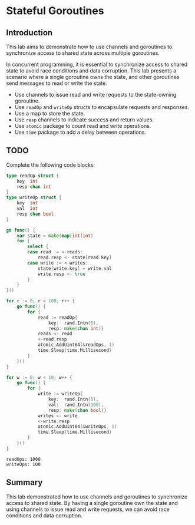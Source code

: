 # Stateful Goroutines

## Introduction

This lab aims to demonstrate how to use channels and goroutines to synchronize access to shared state across multiple goroutines.

In concurrent programming, it is essential to synchronize access to shared state to avoid race conditions and data corruption. This lab presents a scenario where a single goroutine owns the state, and other goroutines send messages to read or write the state.

- Use channels to issue read and write requests to the state-owning goroutine.
- Use `readOp` and `writeOp` structs to encapsulate requests and responses.
- Use a map to store the state.
- Use `resp` channels to indicate success and return values.
- Use `atomic` package to count read and write operations.
- Use `time` package to add a delay between operations.

## TODO

Complete the following code blocks:

```go
type readOp struct {
	key  int
	resp chan int
}
type writeOp struct {
	key  int
	val  int
	resp chan bool
}

go func() {
	var state = make(map[int]int)
	for {
		select {
		case read := <-reads:
			read.resp <- state[read.key]
		case write := <-writes:
			state[write.key] = write.val
			write.resp <- true
		}
	}
}()

for r := 0; r < 100; r++ {
	go func() {
		for {
			read := readOp{
				key:  rand.Intn(5),
				resp: make(chan int)}
			reads <- read
			<-read.resp
			atomic.AddUint64(&readOps, 1)
			time.Sleep(time.Millisecond)
		}
	}()
}

for w := 0; w < 10; w++ {
	go func() {
		for {
			write := writeOp{
				key:  rand.Intn(5),
				val:  rand.Intn(100),
				resp: make(chan bool)}
			writes <- write
			<-write.resp
			atomic.AddUint64(&writeOps, 1)
			time.Sleep(time.Millisecond)
		}
	}()
}
```

```
readOps: 1000
writeOps: 100
```

## Summary

This lab demonstrated how to use channels and goroutines to synchronize access to shared state. By having a single goroutine own the state and using channels to issue read and write requests, we can avoid race conditions and data corruption.

